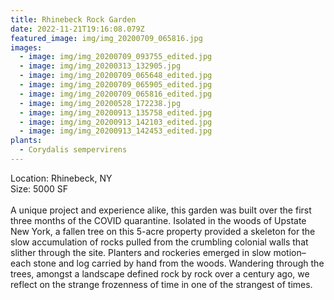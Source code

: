 ```yaml
---
title: Rhinebeck Rock Garden
date: 2022-11-21T19:16:08.079Z
featured_image: img/img_20200709_065816.jpg
images:
  - image: img/img_20200709_093755_edited.jpg
  - image: img/img_20200313_132905.jpg
  - image: img/img_20200709_065648_edited.jpg
  - image: img/img_20200709_065905_edited.jpg
  - image: img/img_20200709_065816_edited.jpg
  - image: img/img_20200528_172238.jpg
  - image: img/img_20200913_135758_edited.jpg
  - image: img/img_20200913_142103_edited.jpg
  - image: img/img_20200913_142453_edited.jpg
plants:
  - Corydalis sempervirens
---
```

L﻿ocation: Rhinebeck, NY\
S﻿ize: 5000 SF\
\
A unique project and experience alike, this garden was built over the first three months of the COVID quarantine. Isolated in the woods of Upstate New York, a fallen tree on this 5-acre property provided a skeleton for the slow accumulation of rocks pulled from the crumbling colonial walls that slither through the site. Planters and rockeries emerged in slow motion–each stone and log carried by hand from the woods. Wandering through the trees, amongst a landscape defined rock by rock over a century ago, we reflect on the strange frozenness of time in one of the strangest of times.